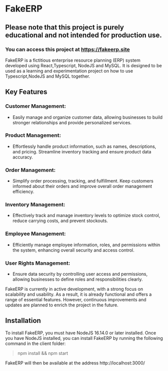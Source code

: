 # FakeERP

## Please note that this project is purely educational and not intended for production use.

### You can access this project at https://fakeerp.site

FakeERP is a fictitious enterprise resource planning (ERP) system developed using React,Typescript, NodeJS and MySQL. It is designed to be used as a learning and experimentation project on how to use Typescript,NodeJS and MySQL together.

## Key Features

### Customer Management:

- Easily manage and organize customer data, allowing businesses to build stronger relationships and provide personalized services.

### Product Management:

- Effortlessly handle product information, such as names, descriptions, and pricing. Streamline inventory tracking and ensure product data accuracy.

### Order Management:

- Simplify order processing, tracking, and fulfillment. Keep customers informed about their orders and improve overall order management efficiency.

### Inventory Management:

- Effectively track and manage inventory levels to optimize stock control, reduce carrying costs, and prevent stockouts.

### Employee Management:

- Efficiently manage employee information, roles, and permissions within the system, enhancing overall security and access control.

### User Rights Management:

- Ensure data security by controlling user access and permissions, allowing businesses to define roles and responsibilities clearly.

FakeERP is currently in active development, with a strong focus on scalability and usability. As a result, it is already functional and offers a range of essential features. However, continuous improvements and updates are planned to enrich the project in the future.

## Installation

To install FakeERP, you must have NodeJS 16.14.0 or later installed. Once you have NodeJS installed, you can install FakeERP by running the following command in the client folder:

> npm install && npm start

FakeERP will then be available at the address http://localhost:3000/
